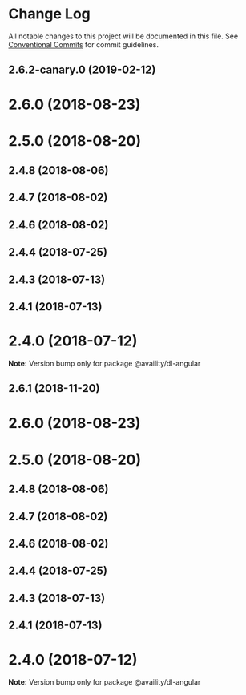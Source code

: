 # Change Log

All notable changes to this project will be documented in this file.
See [Conventional Commits](https://conventionalcommits.org) for commit guidelines.

## 2.6.2-canary.0 (2019-02-12)



# 2.6.0 (2018-08-23)



# 2.5.0 (2018-08-20)



## 2.4.8 (2018-08-06)



## 2.4.7 (2018-08-02)



## 2.4.6 (2018-08-02)



## 2.4.4 (2018-07-25)



## 2.4.3 (2018-07-13)



## 2.4.1 (2018-07-13)



# 2.4.0 (2018-07-12)

**Note:** Version bump only for package @availity/dl-angular





<a name="2.6.1"></a>
## 2.6.1 (2018-11-20)



<a name="2.6.0"></a>
# 2.6.0 (2018-08-23)



<a name="2.5.0"></a>
# 2.5.0 (2018-08-20)



<a name="2.4.8"></a>
## 2.4.8 (2018-08-06)



<a name="2.4.7"></a>
## 2.4.7 (2018-08-02)



<a name="2.4.6"></a>
## 2.4.6 (2018-08-02)



<a name="2.4.4"></a>
## 2.4.4 (2018-07-25)



<a name="2.4.3"></a>
## 2.4.3 (2018-07-13)



<a name="2.4.1"></a>
## 2.4.1 (2018-07-13)



<a name="2.4.0"></a>
# 2.4.0 (2018-07-12)




**Note:** Version bump only for package @availity/dl-angular
